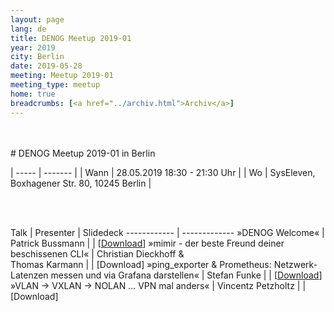 ```yaml
---
layout: page
lang: de
title: DENOG Meetup 2019-01
year: 2019
city: Berlin
date: 2019-05-28
meeting: Meetup 2019-01
meeting_type: meetup
home: true
breadcrumbs: [<a href="../archiv.html">Archiv</a>]
---
```


<br />
<br />
# DENOG Meetup 2019-01 in Berlin

| ----- | ------- |
| Wann  | 28.05.2019 18:30 - 21:30 Uhr |
| Wo    | SysEleven, Boxhagener Str. 80, 10245 Berlin |

<br />
<br />

Talk | Presenter | Slidedeck
------------ | -------------
»DENOG Welcome« | Patrick Bussmann |     | [<a href='http://www.denog.de/files/meetups/20190528_DENOG_Meetup_Berlin.pdf' target='_new'>Download</a>]
»mimir - der beste Freund deiner beschissenen CLI« | Christian Dieckhoff & <br>Thomas Karmann |     | [Download]
»ping_exporter & Prometheus: Netzwerk-Latenzen messen und via Grafana darstellen« | Stefan Funke |      | [<a href='http://www.denog.de/files/meetups/20190528_DENOG_Meetup_Berlin_001_ping_exporter.pdf' target='_new'>Download</a>]
»VLAN -> VXLAN -> NOLAN ... VPN mal anders« | Vincentz Petzholtz |      | [Download]
